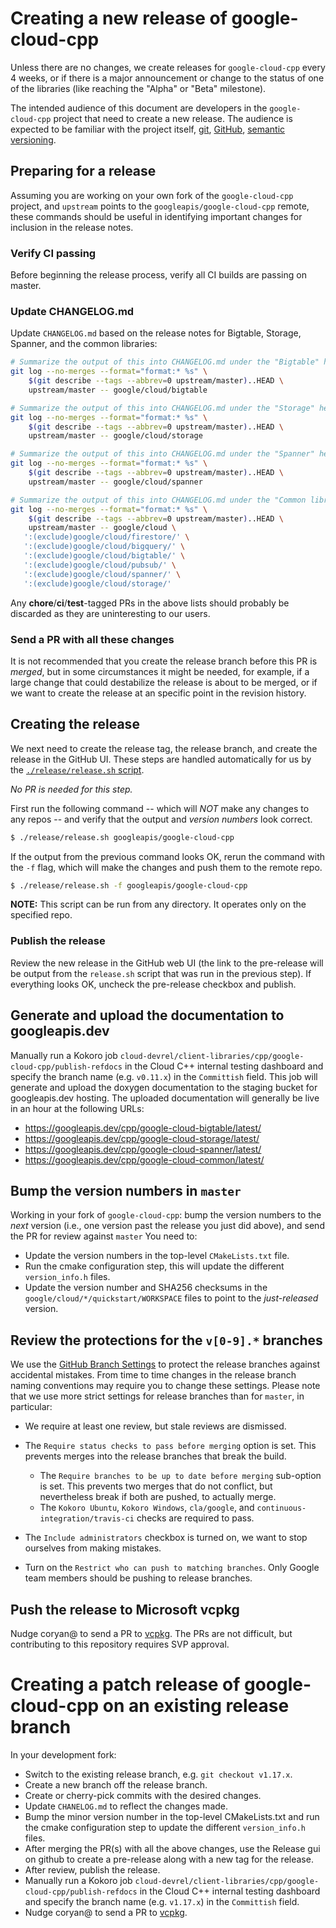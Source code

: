 # Creating a new release of google-cloud-cpp

Unless there are no changes, we create releases for `google-cloud-cpp` every
4 weeks, or if there is a major announcement or change to the status of one
of the libraries (like reaching the "Alpha" or "Beta" milestone).

The intended audience of this document are developers in the `google-cloud-cpp`
project that need to create a new release. The audience is expected to be
familiar with the project itself, [git][git-docs], [GitHub][github-guides],
[semantic versioning](https://semver.org).

## Preparing for a release

Assuming you are working on your own fork of the `google-cloud-cpp` project,
and `upstream` points to the `googleapis/google-cloud-cpp` remote, these
commands should be useful in identifying important changes for inclusion in the
release notes.

### Verify CI passing
Before beginning the release process, verify all CI builds are passing on
master.

### Update CHANGELOG.md

Update `CHANGELOG.md` based on the release notes for Bigtable, Storage,
Spanner, and the common libraries:

```bash
# Summarize the output of this into CHANGELOG.md under the "Bigtable" header
git log --no-merges --format="format:* %s" \
    $(git describe --tags --abbrev=0 upstream/master)..HEAD \
    upstream/master -- google/cloud/bigtable
```

```bash
# Summarize the output of this into CHANGELOG.md under the "Storage" header
git log --no-merges --format="format:* %s" \
    $(git describe --tags --abbrev=0 upstream/master)..HEAD \
    upstream/master -- google/cloud/storage
```

```bash
# Summarize the output of this into CHANGELOG.md under the "Spanner" header
git log --no-merges --format="format:* %s" \
    $(git describe --tags --abbrev=0 upstream/master)..HEAD \
    upstream/master -- google/cloud/spanner
```

```bash
# Summarize the output of this into CHANGELOG.md under the "Common libraries" header
git log --no-merges --format="format:* %s" \
    $(git describe --tags --abbrev=0 upstream/master)..HEAD \
    upstream/master -- google/cloud \
   ':(exclude)google/cloud/firestore/' \
   ':(exclude)google/cloud/bigquery/' \
   ':(exclude)google/cloud/bigtable/' \
   ':(exclude)google/cloud/pubsub/' \
   ':(exclude)google/cloud/spanner/' \
   ':(exclude)google/cloud/storage/'
```

Any **chore**/**ci**/**test**-tagged PRs in the above lists should probably be
discarded as they are uninteresting to our users.

### Send a PR with all these changes

It is not recommended that you create the release branch before this PR is
*merged*, but in some circumstances it might be needed, for example, if a large
change that could destabilize the release is about to be merged, or if we want
to create the release at an specific point in the revision history.

## Creating the release

We next need to create the release tag, the release branch, and create the
release in the GitHub UI. These steps are handled automatically for us by the
[`./release/release.sh`
script](https://github.com/googleapis/google-cloud-cpp/blob/master/release/release.sh).

*No PR is needed for this step.*

First run the following command -- which will *NOT* make any changes to any
repos -- and verify that the output and *version numbers* look correct.

```bash
$ ./release/release.sh googleapis/google-cloud-cpp
```

If the output from the previous command looks OK, rerun the command with the
`-f` flag, which will make the changes and push them to the remote repo.

```bash
$ ./release/release.sh -f googleapis/google-cloud-cpp
```

**NOTE:** This script can be run from any directory. It operates only on the
specified repo.

### Publish the release

Review the new release in the GitHub web UI (the link to the pre-release will
be output from the `release.sh` script that was run in the previous step). If
everything looks OK, uncheck the pre-release checkbox and publish.

## Generate and upload the documentation to googleapis.dev

Manually run a Kokoro job
`cloud-devrel/client-libraries/cpp/google-cloud-cpp/publish-refdocs` in the
Cloud C++ internal testing dashboard and specify the branch name (e.g.
`v0.11.x`) in the `Committish` field. This job will generate and upload the
doxygen documentation to the staging bucket for googleapis.dev hosting. The
uploaded documentation will generally be live in an hour at the following URLs:
* https://googleapis.dev/cpp/google-cloud-bigtable/latest/
* https://googleapis.dev/cpp/google-cloud-storage/latest/
* https://googleapis.dev/cpp/google-cloud-spanner/latest/
* https://googleapis.dev/cpp/google-cloud-common/latest/

## Bump the version numbers in `master`

Working in your fork of `google-cloud-cpp`: bump the version numbers to the
*next* version (i.e., one version past the release you just did above), and
send the PR for review against `master` You need to:

- Update the version numbers in the top-level `CMakeLists.txt` file.
- Run the cmake configuration step, this will update the different
  `version_info.h` files.
- Update the version number and SHA256 checksums in the
  `google/cloud/*/quickstart/WORKSPACE` files to point to the *just-released*
  version.

## Review the protections for the `v[0-9].*` branches

We use the [GitHub Branch Settings][github-branch-settings] to protect the
release branches against accidental mistakes. From time to time changes in the
release branch naming conventions may require you to change these settings.
Please note that we use more strict settings for release branches than for
`master`, in particular:

* We require at least one review, but stale reviews are dismissed.
* The `Require status checks to pass before merging` option is set.
  This prevents merges into the release branches that break the build.
  * The `Require branches to be up to date before merging` sub-option
    is set. This prevents two merges that do not conflict, but nevertheless
    break if both are pushed, to actually merge.
  * The `Kokoro Ubuntu`, `Kokoro Windows`, `cla/google`, and
    `continuous-integration/travis-ci` checks are required to pass.

* The `Include administrators` checkbox is turned on, we want to stop ourselves
  from making mistakes.

* Turn on the `Restrict who can push to matching branches`. Only Google team
  members should be pushing to release branches.

[git-docs]: https://git-scm.com/doc
[github-guides]: https://guides.github.com/
[github-branch-settings]: https://github.com/googleapis/google-cloud-cpp/settings/branches

## Push the release to Microsoft vcpkg

Nudge coryan@ to send a PR to
[vcpkg](https://github.com/Microsoft/vcpkg/tree/master/ports/google-cloud-cpp).
The PRs are not difficult, but contributing to this repository requires SVP
approval.

# Creating a patch release of google-cloud-cpp on an existing release branch

In your development fork:
* Switch to the existing release branch, e.g. `git checkout v1.17.x`.
* Create a new branch off the release branch.
* Create or cherry-pick commits with the desired changes.
* Update `CHANELOG.md` to reflect the changes made.
* Bump the minor version number in the top-level CMakeLists.txt and run the
cmake configuration step to update the different `version_info.h` files.
* After merging the PR(s) with all the above changes, use the Release gui on
github to create a pre-release along with a new tag for the release.
* After review, publish the release.
* Manually run a Kokoro job
`cloud-devrel/client-libraries/cpp/google-cloud-cpp/publish-refdocs` in the
Cloud C++ internal testing dashboard and specify the branch name (e.g.
`v1.17.x`) in the `Committish` field.
* Nudge coryan@ to send a PR to
[vcpkg](https://github.com/Microsoft/vcpkg/tree/master/ports/google-cloud-cpp).